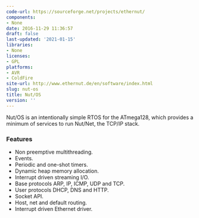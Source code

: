 ```yaml
---
code-url: https://sourceforge.net/projects/ethernut/
components:
- None
date: 2016-11-29 11:36:57
draft: false
last-updated: '2021-01-15'
libraries:
- None
licenses:
- GPL
platforms:
- AVR
- ColdFire
site-url: http://www.ethernut.de/en/software/index.html
slug: nut-os
title: Nut/OS
version: ''
---
```

Nut/OS is an intentionally simple RTOS for the ATmega128, which provides a minimum of services to run Nut/Net, the TCP/IP stack.

<!--more-->

### Features
- Non preemptive multithreading.
- Events.
- Periodic and one-shot timers.
- Dynamic heap memory allocation.
- Interrupt driven streaming I/O.
- Base protocols ARP, IP, ICMP, UDP and TCP.
- User protocols DHCP, DNS and HTTP.
- Socket API.
- Host, net and default routing.
- Interrupt driven Ethernet driver.


